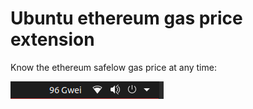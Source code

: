 # Ubuntu ethereum gas price extension
Know the ethereum safelow gas price at any time:

![preview.png](preview.png) 

